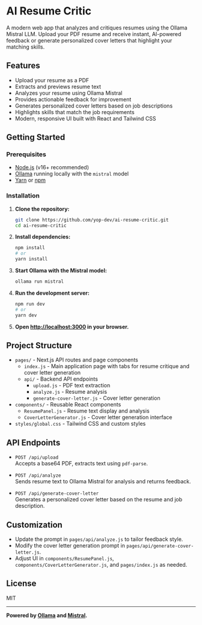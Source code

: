 # AI Resume Critic

A modern web app that analyzes and critiques resumes using the Ollama Mistral LLM. Upload your PDF resume and receive instant, AI-powered feedback or generate personalized cover letters that highlight your matching skills.

## Features

- Upload your resume as a PDF
- Extracts and previews resume text
- Analyzes your resume using Ollama Mistral
- Provides actionable feedback for improvement
- Generates personalized cover letters based on job descriptions
- Highlights skills that match the job requirements
- Modern, responsive UI built with React and Tailwind CSS

## Getting Started

### Prerequisites

- [Node.js](https://nodejs.org/) (v16+ recommended)
- [Ollama](https://ollama.com/) running locally with the `mistral` model
- [Yarn](https://yarnpkg.com/) or [npm](https://www.npmjs.com/)

### Installation

1. **Clone the repository:**

   ```sh
   git clone https://github.com/yop-dev/ai-resume-critic.git
   cd ai-resume-critic
   ```

2. **Install dependencies:**

   ```sh
   npm install
   # or
   yarn install
   ```

3. **Start Ollama with the Mistral model:**

   ```sh
   ollama run mistral
   ```

4. **Run the development server:**

   ```sh
   npm run dev
   # or
   yarn dev
   ```

5. **Open [http://localhost:3000](http://localhost:3000) in your browser.**

## Project Structure

- `pages/` - Next.js API routes and page components
  - `index.js` - Main application page with tabs for resume critique and cover letter generation
  - `api/` - Backend API endpoints
    - `upload.js` - PDF text extraction
    - `analyze.js` - Resume analysis
    - `generate-cover-letter.js` - Cover letter generation
- `components/` - Reusable React components
  - `ResumePanel.js` - Resume text display and analysis
  - `CoverLetterGenerator.js` - Cover letter generation interface
- `styles/global.css` - Tailwind CSS and custom styles

## API Endpoints

- `POST /api/upload`  
  Accepts a base64 PDF, extracts text using `pdf-parse`.

- `POST /api/analyze`  
  Sends resume text to Ollama Mistral for analysis and returns feedback.

- `POST /api/generate-cover-letter`  
  Generates a personalized cover letter based on the resume and job description.

## Customization

- Update the prompt in `pages/api/analyze.js` to tailor feedback style.
- Modify the cover letter generation prompt in `pages/api/generate-cover-letter.js`.
- Adjust UI in `components/ResumePanel.js`, `components/CoverLetterGenerator.js`, and `pages/index.js` as needed.

## License

MIT

---

**Powered by [Ollama](https://ollama.com/) and [Mistral](https://mistral.ai/).**
